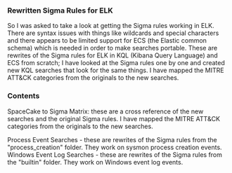 
### Rewritten Sigma Rules for ELK

So I was asked to take a look at getting the Sigma rules working in ELK. There are syntax issues with things like wildcards and special characters and there appears to be limited support for ECS (the Elastic common schema) which is needed in order to make searches portable. These are rewrites of the Sigma rules for ELK in KQL (Kibana Query Language) and ECS from scratch; I have looked at the Sigma rules one by one and created new KQL searches that look for the same things. I have mapped the MITRE ATT&CK categories from the originals to the new searches.

### Contents

SpaceCake to Sigma Matrix: these are a cross reference of the new searches and the original Sigma rules. I have mapped the MITRE ATT&CK categories from the originals to the new searches.

Process Event Searches -  these are rewrites of the Sigma rules from the "process_creation" folder. They work on sysmon process creation events.
Windows Event Log Searches - these are rewrites of the Sigma rules from the "builtin" folder. They work on Windows event log events.
